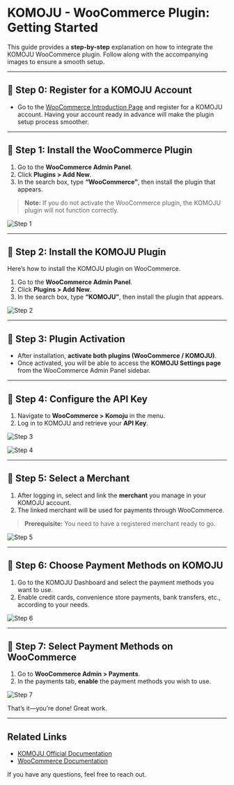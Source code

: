 # KOMOJU - WooCommerce Plugin: Getting Started

This guide provides a **step-by-step** explanation on how to integrate the KOMOJU WooCommerce plugin. Follow along with the accompanying images to ensure a smooth setup.

---

## 📌 Step 0: Register for a KOMOJU Account
- Go to the [WooCommerce Introduction Page](https://ja.komoju.com/integrations/woocommerce-integration/) and register for a KOMOJU account.
  Having your account ready in advance will make the plugin setup process smoother.

---

## 📌 Step 1: Install the WooCommerce Plugin
1. Go to the **WooCommerce Admin Panel**.
2. Click **Plugins > Add New**.
3. In the search box, type **“WooCommerce”**, then install the plugin that appears.

> **Note:** If you do not activate the WooCommerce plugin, the KOMOJU plugin will not function correctly.

![Step 1](../../assets/images/step1.png)

---

## 📌 Step 2: Install the KOMOJU Plugin
Here’s how to install the KOMOJU plugin on WooCommerce.

1. Go to the **WooCommerce Admin Panel**.
2. Click **Plugins > Add New**.
3. In the search box, type **“KOMOJU”**, then install the plugin that appears.

![Step 2](../../assets/images/step2.png)

---

## 📌 Step 3: Plugin Activation
- After installation, **activate both plugins (WooCommerce / KOMOJU)**.
- Once activated, you will be able to access the **KOMOJU Settings page** from the WooCommerce Admin Panel sidebar.

---

## 📌 Step 4: Configure the API Key

1. Navigate to **WooCommerce > Komoju** in the menu.
2. Log in to KOMOJU and retrieve your **API Key**.

![Step 3](../../assets/images/step3.png)

![Step 4](../../assets/images/step4.png)

---

## 📌 Step 5: Select a Merchant
1. After logging in, select and link the **merchant** you manage in your KOMOJU account.
2. The linked merchant will be used for payments through WooCommerce.
> **Prerequisite:** You need to have a registered merchant ready to go.

![Step 5](../../assets/images/step5.png)

---

## 📌 Step 6: Choose Payment Methods on KOMOJU
1. Go to the KOMOJU Dashboard and select the payment methods you want to use.
2. Enable credit cards, convenience store payments, bank transfers, etc., according to your needs.

![Step 6](../../assets/images/step6.png)

---

## 📌 Step 7: Select Payment Methods on WooCommerce
1. Go to **WooCommerce Admin > Payments**.
2. In the payments tab, **enable** the payment methods you wish to use.

![Step 7](../../assets/images/step7.png)

That’s it—you’re done! Great work.

---

## Related Links
- [KOMOJU Official Documentation](https://doc.komoju.com/)
- [WooCommerce Documentation](https://woocommerce.com/documentation/)

If you have any questions, feel free to reach out.